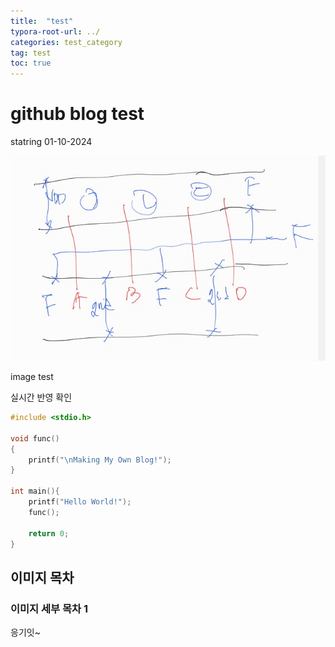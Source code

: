 ```yaml
---
title:  "test"
typora-root-url: ../
categories: test_category
tag: test
toc: true
---
```


# github blog test

statring 01-10-2024



![stick](/images/2024-01-10-test/stick-1704880301683-1.jpg)

image test



실시간 반영 확인



```c
#include <stdio.h>

void func()
{
    printf("\nMaking My Own Blog!");
}

int main(){
    printf("Hello World!");
    func();
    
    return 0;
}
```



## 이미지 목차

### 이미지 세부 목차 1

응기잇~
